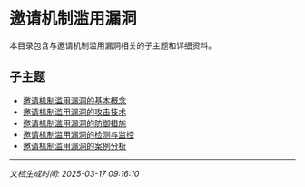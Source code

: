 # 邀请机制滥用漏洞

本目录包含与邀请机制滥用漏洞相关的子主题和详细资料。

## 子主题

- [邀请机制滥用漏洞的基本概念](invitation-system-abuse/basic-concepts.md)
- [邀请机制滥用漏洞的攻击技术](invitation-system-abuse/attack-techniques.md)
- [邀请机制滥用漏洞的防御措施](invitation-system-abuse/defense-measures.md)
- [邀请机制滥用漏洞的检测与监控](invitation-system-abuse/detection-monitoring.md)
- [邀请机制滥用漏洞的案例分析](invitation-system-abuse/case-studies.md)

---

*文档生成时间: 2025-03-17 09:16:10*
